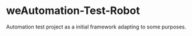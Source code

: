 # weAutomation-Test-Robot
Automation test project as a initial framework adapting to some purposes.
